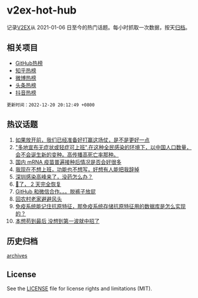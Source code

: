 # v2ex-hot-hub

 记录[V2EX](https://www.v2ex.com/)从 2021-01-06 日至今的热门话题。每小时抓取一次数据，按天[归档](archives)。
 
 ## 相关项目

- [GitHub热榜](https://github.com/lonnyzhang423/github-hot-hub)
- [知乎热榜](https://github.com/lonnyzhang423/zhihu-hot-hub)
- [微博热榜](https://github.com/lonnyzhang423/weibo-hot-hub)
- [头条热榜](https://github.com/lonnyzhang423/toutiao-hot-hub)
- [抖音热榜](https://github.com/lonnyzhang423/douyin-hot-hub)


 `更新时间：2022-12-20 20:12:49 +0800`

## 热议话题

1. [如果放开前，我们已经准备好打赢这场仗，是不是更好一点](https://www.v2ex.com/t/903679)
1. ["多地宣布无症状或轻症可上班",在这种全民感染的环境下，以中国人口数量，会不会诞生新的变种。高传播高死亡率那种。](https://www.v2ex.com/t/903635)
1. [国内 mRNA 疫苗普遍接种后情况是否会好很多](https://www.v2ex.com/t/903598)
1. [我现在不想上班，功能也不想写，好想有人能把我辞掉](https://www.v2ex.com/t/903653)
1. [深圳感染高峰来了，没药怎么办？](https://www.v2ex.com/t/903630)
1. [🐑了， 2 天完全恢复](https://www.v2ex.com/t/903705)
1. [GitHub 和微信合作。。。脱裤子放屁](https://www.v2ex.com/t/903703)
1. [回农村老家避避风头](https://www.v2ex.com/t/903633)
1. [免疫系统能记住抗原特征，那免疫系统存储抗原特征用的数据库是怎么实现的？](https://www.v2ex.com/t/903662)
1. [本想苟到最后 没想到第一波就中招了](https://www.v2ex.com/t/903639)

## 历史归档

[archives](archives)

## License

See the [LICENSE](LICENSE) file for license rights and limitations (MIT).
